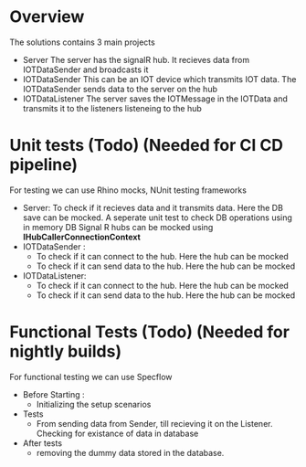 # Overview
The solutions contains 3 main projects
- Server
    The server has the signalR hub. It recieves data from IOTDataSender and broadcasts it
- IOTDataSender
    This can be an IOT device which transmits IOT data. The IOTDataSender sends data to the server on the hub
- IOTDataListener
    The server saves the IOTMessage in the IOTData and transmits it to the listeners listeneing to the hub

# Unit tests (Todo) (Needed for CI CD pipeline)
For testing we can use Rhino mocks, NUnit testing frameworks
- Server:
    To check if it recieves data and it transmits data. Here the DB save can be mocked.
    A seperate unit test to check DB operations using in memory DB
    Signal R hubs can be mocked using **IHubCallerConnectionContext**
- IOTDataSender :
    - To check if it can connect to the hub. Here the hub can be mocked
    - To check if it can send data to the hub. Here the hub can be mocked
- IOTDataListener:
    - To check if it can connect to the hub. Here the hub can be mocked
    - To check if it can send data to the hub. Here the hub can be mocked

# Functional Tests (Todo) (Needed for nightly builds)
For functional testing we can use Specflow
- Before Starting :
    - Initializing the setup scenarios
- Tests
    - From sending data from Sender, till recieving it on the Listener. Checking for existance of data in database
- After tests
    - removing the dummy data stored in the database.





